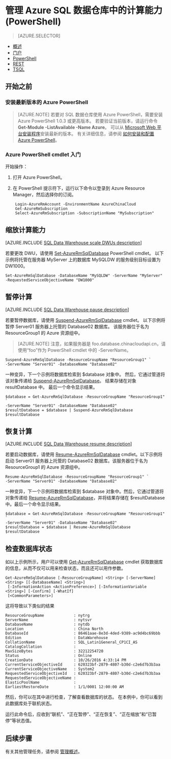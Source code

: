 <properties
    pageTitle="管理 Azure SQL 数据仓库中的计算能力 (PowerShell) | Azure"
    description="用于管理计算能力的 PowerShell 任务。通过调整 DWU 缩放计算资源。或者，暂停和恢复计算资源来节省成本。"
    services="sql-data-warehouse"
    documentationcenter="NA"
    author="barbkess"
    manager="jhubbard"
    editor=""
    translationtype="Human Translation" />
<tags
    ms.assetid="8354a3c1-4e04-4809-933f-db414a8c74dc"
    ms.service="sql-data-warehouse"
    ms.devlang="NA"
    ms.topic="article"
    ms.tgt_pltfrm="NA"
    ms.workload="data-services"
    ms.custom="manage"
    ms.date="10/31/2016"
    wacn.date="05/08/2017"
    ms.author="barbkess"
    ms.sourcegitcommit="2c4ee90387d280f15b2f2ed656f7d4862ad80901"
    ms.openlocfilehash="87e4ef5db85511ff550ff4082b0e33c436626ed1"
    ms.lasthandoff="04/28/2017" />

# <a name="manage-compute-power-in-azure-sql-data-warehouse-powershell"></a>管理 Azure SQL 数据仓库中的计算能力 (PowerShell)
> [AZURE.SELECTOR]
- [概述](/documentation/articles/sql-data-warehouse-manage-compute-overview/)
- [门户](/documentation/articles/sql-data-warehouse-manage-compute-portal/)
- [PowerShell](/documentation/articles/sql-data-warehouse-manage-compute-powershell/)
- [REST](/documentation/articles/sql-data-warehouse-manage-compute-rest-api/)
- [TSQL](/documentation/articles/sql-data-warehouse-manage-compute-tsql/)

## <a name="before-you-begin"></a>开始之前

### <a name="install-the-latest-version-of-azure-powershell"></a>安装最新版本的 Azure PowerShell
> [AZURE.NOTE]
> 若要对 SQL 数据仓库使用 Azure PowerShell，需要安装 Azure PowerShell 1.0.3 或更高版本。  若要验证当前版本，请运行命令 **Get-Module -ListAvailable -Name Azure**。 可以从 [Microsoft Web 平台安装程序][Microsoft Web Platform Installer]安装最新的版本。  有关详细信息，请参阅 [如何安装和配置 Azure PowerShell][How to install and configure Azure PowerShell]。
>
> 

### <a name="get-started-with-azure-powershell-cmdlets"></a>Azure PowerShell cmdlet 入门

开始操作：

1. 打开 Azure PowerShell。 
2. 在 PowerShell 提示符下，运行以下命令以登录到 Azure Resource Manager，然后选择你的订阅。

        Login-AzureRmAccount -EnvironmentName AzureChinaCloud
        Get-AzureRmSubscription
        Select-AzureRmSubscription -SubscriptionName "MySubscription"

<a name="scale-performance-bk"></a>
## <a name="scale-compute-bk"></a> 缩放计算能力

[AZURE.INCLUDE [SQL Data Warehouse scale DWUs description](../../includes/sql-data-warehouse-scale-dwus-description.md)]

若要更改 DWU，请使用 [Set-AzureRmSqlDatabase][Set-AzureRmSqlDatabase] PowerShell cmdlet。 以下示例将托管在服务器 MyServer 上的数据库 MySQLDW 的服务级别目标设置为 DW1000。

    Set-AzureRmSqlDatabase -DatabaseName "MySQLDW" -ServerName "MyServer" -RequestedServiceObjectiveName "DW1000"

## <a name="pause-compute-bk"></a>暂停计算

[AZURE.INCLUDE [SQL Data Warehouse pause description](../../includes/sql-data-warehouse-pause-description.md)]

若要暂停数据库，请使用 [Suspend-AzureRmSqlDatabase][Suspend-AzureRmSqlDatabase] cmdlet。 以下示例将暂停 Server01 服务器上托管的 Database02 数据库。 该服务器位于名为 ResourceGroup1 的 Azure 资源组中。

> [AZURE.NOTE]
> 注意，如果服务器是 foo.database.chinacloudapi.cn，请使用“foo”作为 PowerShell cmdlet 中的 -ServerName。
> 
> 

    Suspend-AzureRmSqlDatabase -ResourceGroupName "ResourceGroup1" `
    -ServerName "Server01" -DatabaseName "Database02"

一种变异，下一个示例将数据库检索到 $database 对象中。 然后，它通过管道将该对象传递给 [Suspend-AzureRmSqlDatabase][Suspend-AzureRmSqlDatabase]。 结果存储在对象 resultDatabase 中。 最后一个命令显示结果。

    $database = Get-AzureRmSqlDatabase -ResourceGroupName "ResourceGroup1" `
    -ServerName "Server01" -DatabaseName "Database02"
    $resultDatabase = $database | Suspend-AzureRmSqlDatabase
    $resultDatabase

## <a name="resume-compute-bk"></a>恢复计算

[AZURE.INCLUDE [SQL Data Warehouse resume description](../../includes/sql-data-warehouse-resume-description.md)]

若要启动数据库，请使用 [Resume-AzureRmSqlDatabase][Resume-AzureRmSqlDatabase] cmdlet。以下示例将启动 Server01 服务器上托管的 Database02 数据库。该服务器位于名为 ResourceGroup1 的 Azure 资源组中。

    Resume-AzureRmSqlDatabase -ResourceGroupName "ResourceGroup1" `
    -ServerName "Server01" -DatabaseName "Database02"

一种变异，下一个示例将数据库检索到 $database 对象中。然后，它通过管道将对象传递给 [Resume-AzureRmSqlDatabase][Resume-AzureRmSqlDatabase]，并将结果存储在 $resultDatabase 中。最后一个命令显示结果。

    $database = Get-AzureRmSqlDatabase -ResourceGroupName "ResourceGroup1" `
    -ServerName "Server01" -DatabaseName "Database02"
    $resultDatabase = $database | Resume-AzureRmSqlDatabase
    $resultDatabase

## <a name="check-database-state-bk"></a><a name="check-database-state"></a>检查数据库状态

如以上示例所示，用户可以使用 [Get-AzureRmSqlDatabase][Get-AzureRmSqlDatabase] cmdlet 获取数据库的信息，从而不仅可以用来检查状态，而且还可以用作参数。 

    Get-AzureRmSqlDatabase [-ResourceGroupName] <String> [-ServerName] <String> [[-DatabaseName] <String>]
     [-InformationAction <ActionPreference>] [-InformationVariable <String>] [-Confirm] [-WhatIf]
     [<CommonParameters>]

这将导致以下类似的结果 

    ResourceGroupName             : nytrg
    ServerName                    : nytsvr
    DatabaseName                  : nytdb
    Location                      : China North
    DatabaseId                    : 86461aae-8e3d-4ded-9389-ac9d4bc69bbb
    Edition                       : DataWarehouse
    CollationName                 : SQL_Latin1General_CP1CI_AS
    CatalogCollation              :
    MaxSizeBytes                  : 32212254720
    Status                        : Online
    CreationDate                  : 10/26/2016 4:33:14 PM
    CurrentServiceObjectiveId     : 620323bf-2879-4807-b30d-c2e6d7b3b3aa
    CurrentServiceObjectiveName   : System2
    RequestedServiceObjectiveId   : 620323bf-2879-4807-b30d-c2e6d7b3b3aa
    RequestedServiceObjectiveName :
    ElasticPoolName               :
    EarliestRestoreDate           : 1/1/0001 12:00:00 AM

然后，你可以在其中进行检查，了解查看数据库的状态。 在本例中，你可以看到此数据库处于联机状态。 

运行此命令后，应收到“联机”、“正在暂停”、“正在恢复”、“正在缩放”和“已暂停”等状态值。

## <a name="next-steps-bk"></a> 后续步骤
有关其他管理任务，请参阅 [管理概述][Management overview]。

<!--Image references-->

<!--Article references-->
[Service capacity limits]: /documentation/articles/sql-data-warehouse-service-capacity-limits/
[Management overview]: /documentation/articles/sql-data-warehouse-overview-manage/
[How to install and configure Azure PowerShell]: https://docs.microsoft.com/zh-cn/powershell/azureps-cmdlets-docs
[Manage compute overview]: /documentation/articles/sql-data-warehouse-manage-compute-overview/

<!--MSDN references-->
[Resume-AzureRmSqlDatabase]: https://msdn.microsoft.com/zh-cn/library/mt619347.aspx
[Suspend-AzureRmSqlDatabase]: https://msdn.microsoft.com/zh-cn/library/mt619337.aspx
[Set-AzureRmSqlDatabase]: https://msdn.microsoft.com/zh-cn/library/mt619433.aspx
[Get-AzureRmSqlDatabase]: https://docs.microsoft.com/zh-cn/powershell/servicemanagement/azure.sqldatabase/v1.6.1/get-azuresqldatabase

<!--Other Web references-->
[Microsoft Web Platform Installer]: https://aka.ms/webpi-azps
[Azure portal]: http://portal.azure.cn/

<!--Update_Description:update meta properties;wording update;add how to check the database state-->